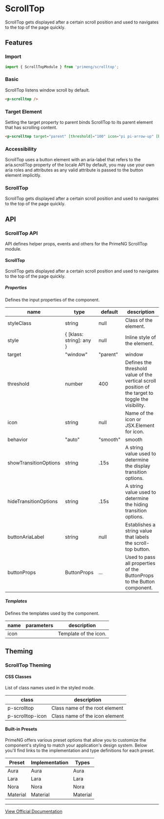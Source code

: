 # ScrollTop

ScrollTop gets displayed after a certain scroll position and used to navigates to the top of the page quickly.

## Features

### Import

```typescript
import { ScrollTopModule } from 'primeng/scrolltop';
```

### Basic

ScrollTop listens window scroll by default.

```html
<p-scrolltop />
```

### Target Element

Setting the target property to parent binds ScrollTop to its parent element that has scrolling content.

```html
<p-scrolltop target="parent" [threshold]="100" icon="pi pi-arrow-up" [buttonProps]="{ severity: 'contrast', raised: true, rounded: true }" />
```

### Accessibility

ScrollTop uses a button element with an aria-label that refers to the aria.scrollTop property of the locale API by default, you may use your own aria roles and attributes as any valid attribute is passed to the button element implicitly.

### ScrollTop

ScrollTop gets displayed after a certain scroll position and used to navigates to the top of the page quickly.

## API

### ScrollTop API

API defines helper props, events and others for the PrimeNG ScrollTop module.

#### ScrollTop

ScrollTop gets displayed after a certain scroll position and used to navigates to the top of the page quickly.

##### Properties

Defines the input properties of the component.

| name | type | default | description |
| --- | --- | --- | --- |
| styleClass | string | null | Class of the element. |
| style | { [klass: string]: any } | null | Inline style of the element. |
| target | "window" | "parent" | window | Target of the ScrollTop. |
| threshold | number | 400 | Defines the threshold value of the vertical scroll position of the target to toggle the visibility. |
| icon | string | null | Name of the icon or JSX.Element for icon. |
| behavior | "auto" | "smooth" | smooth | Defines the scrolling behavior, "smooth" adds an animation and "auto" scrolls with a jump. |
| showTransitionOptions | string | .15s | A string value used to determine the display transition options. |
| hideTransitionOptions | string | .15s | A string value used to determine the hiding transition options. |
| buttonAriaLabel | string | null | Establishes a string value that labels the scroll-top button. |
| buttonProps | ButtonProps | ... | Used to pass all properties of the ButtonProps to the Button component. |

##### Templates

Defines the templates used by the component.

| name | parameters | description |
| --- | --- | --- |
| icon |  | Template of the icon. |

## Theming

### ScrollTop Theming

#### CSS Classes

List of class names used in the styled mode.

| class | description |
| --- | --- |
| p-scrolltop | Class name of the root element |
| p-scrolltop-icon | Class name of the icon element |

#### Built-in Presets

PrimeNG offers various preset options that allow you to customize the component's styling to match your application's design system. Below you'll find links to the implementation and type definitions for each preset.

| Preset | Implementation | Types |
| --- | --- | --- |
| Aura | Aura | Aura |
| Lara | Lara | Lara |
| Nora | Nora | Nora |
| Material | Material | Material |

---

[View Official Documentation](https://primeng.org/scrolltop)
